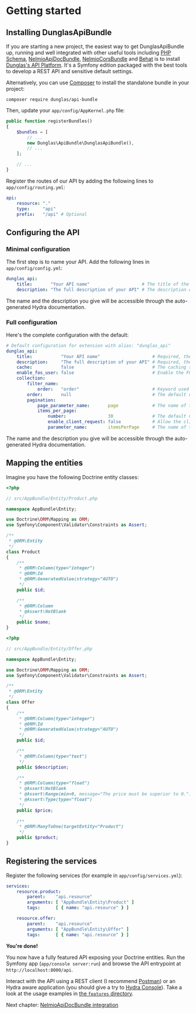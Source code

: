 # Getting started

## Installing DunglasApiBundle

If you are starting a new project, the easiest way to get DunglasApiBundle up, running and well integrated with other useful
tools including [PHP Schema](http://php-schema.dunglas.com), [NelmioApiDocBundle](https://github.com/nelmio/NelmioApiDocBundle),
[NelmioCorsBundle](https://github.com/nelmio/NelmioCorsBundle) and [Behat](http://behat.org) is to install [Dunglas's API
Platform](https://github.com/dunglas/api-platform).
It's a Symfony edition packaged with the best tools to develop a REST API and sensitive default settings.

Alternatively, you can use [Composer](http://getcomposer.org) to install the standalone bundle in your project:

`composer require dunglas/api-bundle`

Then, update your `app/config/AppKernel.php` file:

```php
public function registerBundles()
{
    $bundles = [
        // ...
        new Dunglas\ApiBundle\DunglasApiBundle(),
        // ...
    ];

    // ...
}
```

Register the routes of our API by adding the following lines to `app/config/routing.yml`:

```yaml
api:
    resource: "."
    type:     "api"
    prefix:   "/api" # Optional
```

## Configuring the API

### Minimal configuration

The first step is to name your API. Add the following lines in `app/config/config.yml`:

```yaml
dunglas_api:
    title:       "Your API name"                    # The title of the API.
    description: "The full description of your API" # The description of the API.
```

The name and the description you give will be accessible through the auto-generated Hydra documentation.

### Full configuration

Here's the complete configuration with the default:

```yaml
# Default configuration for extension with alias: "dunglas_api"
dunglas_api:
    title:           "Your API name"                    # Required, the title of the API.
    description:     "The full description of your API" # Required, the description of the API.
    cache:           false                              # The caching service to use. Set to "dunglas_api.mapping.cache.apc" to enable APC metadata caching.
    enable_fos_user: false                              # Enable the FOSUserBundle integration.
    collection:
        filter_name:
            order:   "order"                            # Keyword used for the order filter
        order:       null                               # The default order of results. (supported by Doctrine: ASC and DESC)
        pagination:
            page_parameter_name:       page             # The name of the parameter handling the page number.
            items_per_page:
                number:                30               # The default number of items perm page in collections.
                enable_client_request: false            # Allow the client to change the number of elements by page.
                parameter_name:        itemsPerPage     # The name of the parameter to change the number of elements by page client side.
```

The name and the description you give will be accessible through the auto-generated Hydra documentation.

## Mapping the entities

Imagine you have the following Doctrine entity classes:

```php
<?php

// src/AppBundle/Entity/Product.php

namespace AppBundle\Entity;

use Doctrine\ORM\Mapping as ORM;
use Symfony\Component\Validator\Constraints as Assert;

/**
 * @ORM\Entity
 */
class Product
{
    /**
     * @ORM\Column(type="integer")
     * @ORM\Id
     * @ORM\GeneratedValue(strategy="AUTO")
     */
    public $id;

    /**
     * @ORM\Column
     * @Assert\NotBlank
     */
    public $name;
}
```

```php
<?php

// src/AppBundle/Entity/Offer.php

namespace AppBundle\Entity;

use Doctrine\ORM\Mapping as ORM;
use Symfony\Component\Validator\Constraints as Assert;

/**
 * @ORM\Entity
 */
class Offer
{
    /**
     * @ORM\Column(type="integer")
     * @ORM\Id
     * @ORM\GeneratedValue(strategy="AUTO")
     */
    public $id;

    /**
     * @ORM\Column(type="text")
     */
    public $description;

    /**
     * @ORM\Column(type="float")
     * @Assert\NotBlank
     * @Assert\Range(min=0, message="The price must be superior to 0.")
     * @Assert\Type(type="float")
     */
    public $price;
    
    /**
     * @ORM\ManyToOne(targetEntity="Product")
     */
    public $product;
}
```

## Registering the services

Register the following services (for example in `app/config/services.yml`):

```yaml
services:
    resource.product:
        parent:    "api.resource"
        arguments: [ "AppBundle\Entity\Product" ]
        tags:      [ { name: "api.resource" } ]

    resource.offer:
        parent:    "api.resource"
        arguments: [ "AppBundle\Entity\Offer" ]
        tags:      [ { name: "api.resource" } ]
```

**You're done!**

You now have a fully featured API exposing your Doctrine entities.
Run the Symfony app (`app/console server:run`) and browse the API entrypoint at `http://localhost:8000/api`.

Interact with the API using a REST client (I recommend [Postman](https://chrome.google.com/webstore/detail/postman-rest-client/fdmmgilgnpjigdojojpjoooidkmcomcm))
or an Hydra aware application (you should give a try to [Hydra Console](https://github.com/lanthaler/HydraConsole)). Take
a look at the usage examples in [the `features` directory](features/).

Next chapter: [NelmioApiDocBundle integration](nelmio-api-doc.md)
